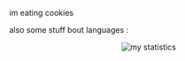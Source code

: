 im eating cookies

also some stuff bout languages :
<div align="center">

![my statistics](http://github-profile-summary-cards.vercel.app/api/cards/repos-per-language?username=KiadsCode&theme=github) 

</div>
